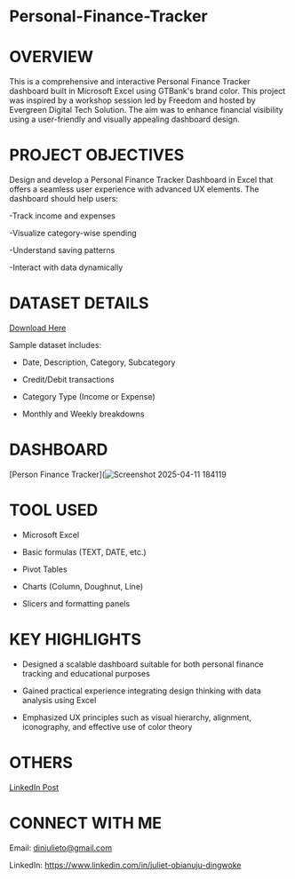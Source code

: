 # Personal-Finance-Tracker

# OVERVIEW
This is a comprehensive and interactive Personal Finance Tracker dashboard built in Microsoft Excel using GTBank's brand color. This project was inspired by a workshop session led by Freedom and hosted by Evergreen Digital Tech Solution. The aim was to enhance financial visibility using a user-friendly and visually appealing dashboard design.

# PROJECT OBJECTIVES

Design and develop a Personal Finance Tracker Dashboard in Excel that offers a seamless user experience with advanced UX elements. The dashboard should help users:

-Track income and expenses

-Visualize category-wise spending

-Understand saving patterns

-Interact with data dynamically

# DATASET DETAILS
[Download Here](https://drive.google.com/drive/folders/1XJgh3XalxjCcnZj8MmPAXwa2MmQtXjB8)

Sample dataset includes:

- Date, Description, Category, Subcategory

- Credit/Debit transactions

- Category Type (Income or Expense)

- Monthly and Weekly breakdowns

# DASHBOARD
[Person Finance Tracker](![Screenshot 2025-04-11 184119](https://github.com/user-attachments/assets/364d8c31-9acc-4648-bad2-e3f6c4fb02f0)

# TOOL USED
- Microsoft Excel

- Basic formulas (TEXT, DATE, etc.)

- Pivot Tables

- Charts (Column, Doughnut, Line)

- Slicers and formatting panels

# KEY HIGHLIGHTS

- Designed a scalable dashboard suitable for both personal finance tracking and educational purposes

- Gained practical experience integrating design thinking with data analysis using Excel

- Emphasized UX principles such as visual hierarchy, alignment, iconography, and effective use of color theory

# OTHERS

[LinkedIn Post](https://www.linkedin.com/posts/juliet-obianuju-dingwoke_exceldashboard-gtbankinspo-dashboarddesign-activity-7316522303171784704-X6DX?utm_source=share&utm_medium=member_desktop&rcm=ACoAADt2sYEB_u54k7kCyt5xLX2OS6Iqo3GlcSg)

# CONNECT WITH ME
Email: dinjulieto@gmail.com

LinkedIn: https://www.linkedin.com/in/juliet-obianuju-dingwoke

